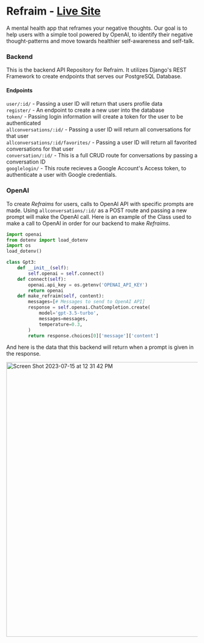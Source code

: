 # Refraim - [Live Site](https://refraim.netlify.app/)

A mental health app that reframes your negative thoughts. Our goal is to help users with a simple tool powered by OpenAI, to identify their negative thought-patterns and move towards healthier self-awareness and self-talk.

### Backend
This is the backend API Repository for Refraim. It utilizes Django's REST Framework to create endpoints that serves our PostgreSQL Database. 

#### Endpoints
```user/:id/``` - Passing a user ID will return that users profile data<br />
```register/``` - An endpoint to create a new user into the database<br />
```token/``` - Passing login information will create a token for the user to be authenticated<br />
```allconversations/:id/``` - Passing a user ID will return all conversations for that user<br />
```allconversations/:id/favorites/``` - Passing a user ID will return all favorited conversations for that user<br />
```conversation/:id/``` - This is a full CRUD route for conversations by passing a conversation ID<br />
```googlelogin/``` - This route recieves a Google Account's Access token, to authenticate a user with Google credentials.

### OpenAI

To create _Refraims_ for users, calls to OpenAI API with specific prompts are made. Using ```allconversations/:id/``` as a POST route and passing a new prompt will make the OpenAI call. Here is an example of the Class used to make a call to OpenAI in order for our backend to make _Refraims_. 

```Python
import openai
from dotenv import load_dotenv
import os
load_dotenv() 

class Gpt3:
    def __init__(self):
        self.openai = self.connect()
    def connect(self):
        openai.api_key = os.getenv('OPENAI_API_KEY')
        return openai
    def make_refraim(self, content):
        messages=[# Messages to send to OpenAI API]
        response = self.openai.ChatCompletion.create(
            model='gpt-3.5-turbo',
            messages=messages,
            temperature=0.3,
        )
        return response.choices[0]['message']['content']
```
And here is the data that this backend will return when a prompt is given in the response.

<img width="723" alt="Screen Shot 2023-07-15 at 12 31 42 PM" src="https://github.com/rmzimmerman98/refraim-backend/assets/107363999/6dc30f8b-1351-40f4-81bc-e204d9255580">

